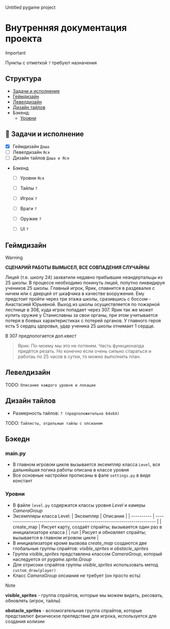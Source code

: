 Untitled pygame project
# Внутренняя документация проекта

> [!IMPORTANT]
> Пункты с отметкой `?` требуют назначения


## Структура
- [Задачи и исполнение](https://github.com/PlakIA/pygame-resources/blob/master/pygame_iternal.md#-%D0%B7%D0%B0%D0%B4%D0%B0%D1%87%D0%B8-%D0%B8-%D0%B8%D1%81%D0%BF%D0%BE%D0%BB%D0%BD%D0%B5%D0%BD%D0%B8%D0%B5)
- [Геймдизайн](https://github.com/PlakIA/pygame-resources/blob/master/pygame_iternal.md#%D0%B3%D0%B5%D0%B9%D0%BC%D0%B4%D0%B8%D0%B7%D0%B0%D0%B9%D0%BD)
- [Левелдизайн](https://github.com/PlakIA/pygame-resources/blob/master/pygame_iternal.md#%D0%BB%D0%B5%D0%B2%D0%B5%D0%BB%D0%B4%D0%B8%D0%B7%D0%B0%D0%B9%D0%BD)
- [Дизайн тайлов](https://github.com/PlakIA/pygame-resources/blob/master/pygame_iternal.md#%D0%B4%D0%B8%D0%B7%D0%B0%D0%B9%D0%BD-%D1%82%D0%B0%D0%B9%D0%BB%D0%BE%D0%B2)
- Бэкенд:
  - [Уровни](https://github.com/PlakIA/pygame-resources/blob/master/pygame_iternal.md#%D1%83%D1%80%D0%BE%D0%B2%D0%BD%D0%B8)





## 📑 Задачи и исполнение
- [x] Геймдизайн `Даша`
- [ ] Левелдизайн `Яся`
- [ ] Дизайн тайлов `Даша и Яся`
- Бэкенд
  - [ ] Уровни `Яся`
  - [ ] Тайлы `?`
  - [ ] Игрок `?`
  - [ ] Враги `?`
  - [ ] Оружие `?`
  - [ ] UI `?`


## Геймдизайн 

> [!WARNING]
> **СЦЕНАРИЙ РАБОТЫ ВЫМЫСЕЛ, ВСЕ СОВПАДЕНИЯ СЛУЧАЙНЫ**

Лицей (т.е. школу 24) захватили недавно прибывшие неандертальцы из 25 школы. В процессе необходимо покинуть лицей, попутно ликвидируя учеников 25 школы. Главный игрок, Ярик, спавнится в раздевалке с ничем или с дверцей от шкафчика в качестве вооружения. Ему предстоит пройти через три этажа школы, сразившись с боссом - Анастасией Юрьевной. Выход из школы осуществляется по пожарной лестнице в 308, куда игрок попадает через 307. Ярик так же может купить оружие у Станиславны за свои органы, при этом учитывается потеря в боевых характеристиках с потерей органов. У главного героя есть 5 сердец здоровья, удар ученика 25 школы отнимает 1 сердце.

В 307 предпологается доп.квест

> Ярик: По-моему мы это не потянем. Часть функционалда придётся резать. Но конечно если очень сильно стараться и работаь по 25 часов в сутки, то можно выполнить план.


## Левелдизайн
TODO: `Описание каждого уровня и локации`


## Дизайн тайлов
- Размерность тайлов: `? (предположительно 64x64)`

TODO: `Тайлисты, отдельные тайлы с опсианем`


## Бэкедн


### main.py
- В главном игровом цикле вызывается эксемпляр класса `Level`, вся дальнейшая логика работы описана в классе уровня
- Все основные настройки прописаны в фале `settings.py` в виде констант

  
### Уровни
- В файле `level.py` содержатся классы уровня *Level* и камеры *CameraGroup*
- Эксемпляры класса Level:
    | Эксемпляр  | Описание                                                                   |
    | ---------- | -------------------------------------------------------------------------- |
    | create_map | Рисует карту, создаёт спрайты; вызывается один раз в инициализаторе класса |
    | run        | Рисует и обновляет спрайты; вызывается в главном игровом цикле             |
- В инициализаторе кроме вызвова *create_map* создаются две глобальные группы спрайтов: *visible_sprites* и *obstacle_sprites*
- Группа *visible_sprites* представлена классом *CameraGroup*, который наследуется от *pygame.sprite.Group*
- Для отрисоки спрайтов группы *visible_sprites* использовать метод `custom_draw(player)`
- Класс *CameraGroup* опсиания не требует (он просто есть)

> [!NOTE]
  > **visible_sprites** - группа спрайтов, которые мы можем видеть, рисовать, обновлять (игрок, тайлы)
  > 
  > **obstacle_sprites** - вспомогательная группа спрайтов, которые представлют физическое препядствие для игрока, используется для создания колизии
  

